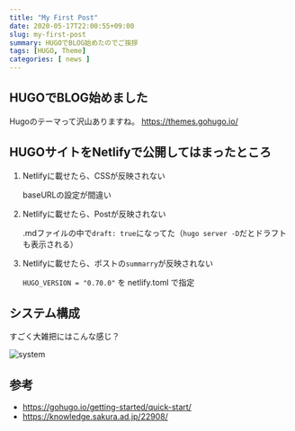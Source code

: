```yaml
---
title: "My First Post"
date: 2020-05-17T22:00:55+09:00
slug: my-first-post
summary: HUGOでBLOG始めたのでご挨拶
tags: [HUGO, Theme]
categories: [ news ]
---
```


## HUGOでBLOG始めました

Hugoのテーマって沢山ありますね。
https://themes.gohugo.io/

## HUGOサイトをNetlifyで公開してはまったところ

1. Netlifyに載せたら、CSSが反映されない

    baseURLの設定が間違い

2. Netlifyに載せたら、Postが反映されない

    .mdファイルの中で`draft: true`になってた（`hugo server -D`だとドラフトも表示される）

3. Netlifyに載せたら、ポストの`summarry`が反映されない

    `HUGO_VERSION = "0.70.0"` を netlify.toml で指定

## システム構成

すごく大雑把にはこんな感じ？

![system](./system-hugo.svg)

## 参考
- https://gohugo.io/getting-started/quick-start/
- https://knowledge.sakura.ad.jp/22908/
